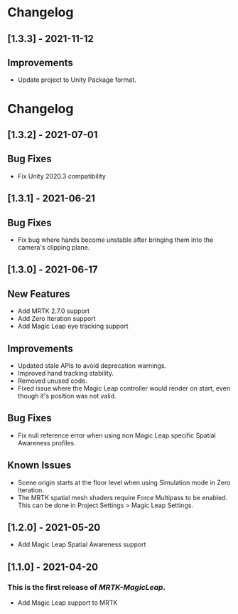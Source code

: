 # Changelog
## [1.3.3] - 2021-11-12

## Improvements
- Update project to Unity Package format.

# Changelog
## [1.3.2] - 2021-07-01

## Bug Fixes
- Fix Unity 2020.3 compatibility

## [1.3.1] - 2021-06-21

## Bug Fixes
- Fix bug where hands become unstable after bringing them into the camera's clipping plane.

## [1.3.0] - 2021-06-17

## New Features
- Add MRTK 2.7.0 support
- Add Zero Iteration support
- Add Magic Leap eye tracking support

## Improvements
- Updated stale APIs to avoid deprecation warnings.
- Improved hand tracking stability.
- Removed unused code.
- Fixed issue where the Magic Leap controller would render on start, even though it's position was not valid.

## Bug Fixes
- Fix null reference error when using non Magic Leap specific Spatial Awareness profiles.

## Known Issues
- Scene origin starts at the floor level when using Simulation mode in Zero Iteration.
- The MRTK spatial mesh shaders require Force Multipass to be enabled. This can be done in Project Settings > Magic Leap Settings.  

## [1.2.0] - 2021-05-20

- Add Magic Leap Spatial Awareness support 

## [1.1.0] - 2021-04-20

### This is the first release of *MRTK-MagicLeap*.

- Add Magic Leap support to MRTK

